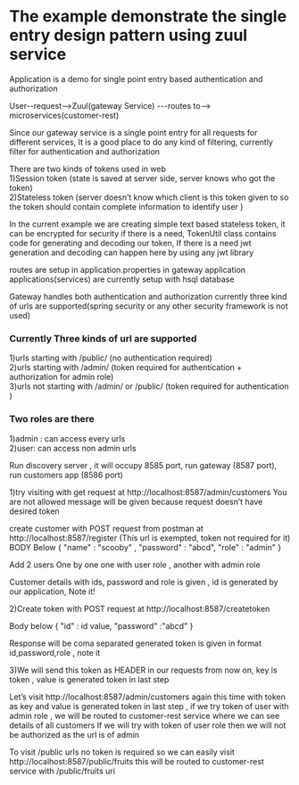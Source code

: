 # The example demonstrate the single entry design pattern using zuul service


Application is a demo for single point entry based authentication and authorization


User--request-->Zuul(gateway Service) ---routes to--> microservices(customer-rest) 

Since our gateway service is a single point entry for all requests for different services, It is a good place to do any kind of filtering, currently filter for authentication and authorization  

There are two kinds of tokens used in web    
1)Session token (state is saved at server side, server knows who got the token)   
2)Stateless token (server doesn’t know which client is this token given to so the token should contain complete information to identify user )   

In the current example we are creating simple text based stateless token, it can be encrypted for security if there is a need, TokenUtil class contains code for generating and decoding our token, If there is a need jwt generation and decoding can happen here by using any jwt library  


routes are setup in application.properties in gateway application
applications(services) are currently setup with hsql database

Gateway handles both authentication and authorization currently three kind of urls are supported(spring security or any other security framework is not used)

### Currently Three kinds of url are supported
1)urls starting with /public/ (no authentication required)  
2)urls starting with /admin/  (token required for authentication + authorization for admin role)  
3)urls not starting with /admin/ or /public/ (token required for authentication )  

### Two roles are there
1)admin : can access every urls   
2)user: can access non admin urls  

Run discovery server , it will occupy 8585 port, run gateway (8587 port), run customers app (8586 port)

1)try visiting with get request at http://localhost:8587/admin/customers 
You are not allowed message will be given because request doesn’t have desired token

create customer with POST request from postman at  http://localhost:8587/register (This url is exempted, token not required for it)
BODY Below
{
	"name" : "scooby"  ,
	"password" : "abcd",
  "role" : "admin"
} 

Add 2 users One by one one with user role , another with admin role

Customer details with ids, password and role is given ,  id is generated by our application, Note it!

2)Create token with POST request at  http://localhost:8587/createtoken
 
Body below
{
	"id" : id value,
	"password" :"abcd"
}

Response will be coma separated generated token is given in format id,password,role , note it

3)We will send this token as HEADER in our requests from now on, key is token , value is generated token in last step
 
Let’s visit http://localhost:8587/admin/customers again this time with token as key and  value is generated token in last step , if we try token of user with admin role , we will be routed to customer-rest service where we can see details of all customers 
If we will try with token of user role then we will not be authorized as the url is of admin 

To visit /public urls no token is required so we can easily visit http://localhost:8587/public/fruits this will be routed to customer-rest service with /public/fruits uri 





